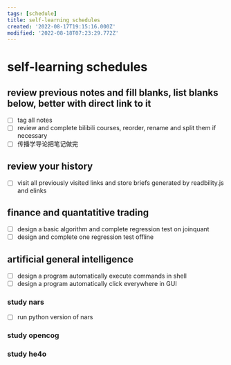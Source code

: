 ```yaml
---
tags: [schedule]
title: self-learning schedules
created: '2022-08-17T19:15:16.000Z'
modified: '2022-08-18T07:23:29.772Z'
---
```


# self-learning schedules

## review previous notes and fill blanks, list blanks below, better with direct link to it
- [ ] tag all notes
- [ ] review and complete bilibili courses, reorder, rename and split them if necessary
- [ ] 传播学导论把笔记做完

## review your history
- [ ] visit all previously visited links and store briefs generated by readbility.js and elinks

## finance and quantatitive trading
- [ ] design a basic algorithm and complete regression test on joinquant
- [ ] design and complete one regression test offline

## artificial general intelligence
- [ ] design a program automatically execute commands in shell
- [ ] design a program automatically click everywhere in GUI
### study nars
- [ ] run python version of nars
### study opencog
### study he4o
